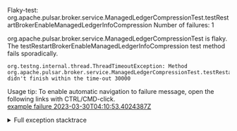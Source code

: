         
Flaky-test: org.apache.pulsar.broker.service.ManagedLedgerCompressionTest.testRestartBrokerEnableManagedLedgerInfoCompression
Number of failures: 1

org.apache.pulsar.broker.service.ManagedLedgerCompressionTest is flaky. The testRestartBrokerEnableManagedLedgerInfoCompression test method fails sporadically.

```
org.testng.internal.thread.ThreadTimeoutException: Method org.apache.pulsar.broker.service.ManagedLedgerCompressionTest.testRestartBrokerEnableManagedLedgerInfoCompression() didn't finish within the time-out 30000
```

Usage tip: To enable automatic navigation to failure message, open the following links with CTRL/CMD-click.  
[example failure 2023-03-30T04:10:53.4024387Z](https://github.com/apache/pulsar/actions/runs/4560335861/jobs/8045375335#step:11:941)  


<details>
<summary>Full exception stacktrace</summary>
<code><pre>
org.testng.internal.thread.ThreadTimeoutException: Method org.apache.pulsar.broker.service.ManagedLedgerCompressionTest.testRestartBrokerEnableManagedLedgerInfoCompression() didn't finish within the time-out 30000
	at java.base@17.0.6/jdk.internal.misc.Unsafe.park(Native Method)
	at java.base@17.0.6/java.util.concurrent.locks.LockSupport.park(LockSupport.java:211)
	at java.base@17.0.6/java.util.concurrent.CompletableFuture$Signaller.block(CompletableFuture.java:1864)
	at java.base@17.0.6/java.util.concurrent.ForkJoinPool.unmanagedBlock(ForkJoinPool.java:3463)
	at java.base@17.0.6/java.util.concurrent.ForkJoinPool.managedBlock(ForkJoinPool.java:3434)
	at java.base@17.0.6/java.util.concurrent.CompletableFuture.waitingGet(CompletableFuture.java:1898)
	at java.base@17.0.6/java.util.concurrent.CompletableFuture.get(CompletableFuture.java:2072)
	at app//org.apache.pulsar.client.impl.TypedMessageBuilderImpl.send(TypedMessageBuilderImpl.java:88)
	at app//org.apache.pulsar.broker.service.ManagedLedgerCompressionTest.produceAndConsume(ManagedLedgerCompressionTest.java:100)
	at app//org.apache.pulsar.broker.service.ManagedLedgerCompressionTest.testRestartBrokerEnableManagedLedgerInfoCompression(ManagedLedgerCompressionTest.java:94)
	at java.base@17.0.6/jdk.internal.reflect.NativeMethodAccessorImpl.invoke0(Native Method)
	at java.base@17.0.6/jdk.internal.reflect.NativeMethodAccessorImpl.invoke(NativeMethodAccessorImpl.java:77)
	at java.base@17.0.6/jdk.internal.reflect.DelegatingMethodAccessorImpl.invoke(DelegatingMethodAccessorImpl.java:43)
	at java.base@17.0.6/java.lang.reflect.Method.invoke(Method.java:568)
	at app//org.testng.internal.invokers.MethodInvocationHelper.invokeMethod(MethodInvocationHelper.java:139)
	at app//org.testng.internal.invokers.InvokeMethodRunnable.runOne(InvokeMethodRunnable.java:47)
	at app//org.testng.internal.invokers.InvokeMethodRunnable.call(InvokeMethodRunnable.java:76)
	at app//org.testng.internal.invokers.InvokeMethodRunnable.call(InvokeMethodRunnable.java:11)
	at java.base@17.0.6/java.util.concurrent.FutureTask.run(FutureTask.java:264)
	at java.base@17.0.6/java.util.concurrent.ThreadPoolExecutor.runWorker(ThreadPoolExecutor.java:1136)
	at java.base@17.0.6/java.util.concurrent.ThreadPoolExecutor$Worker.run(ThreadPoolExecutor.java:635)
	at java.base@17.0.6/java.lang.Thread.run(Thread.java:833)

</pre></code>
</details>

